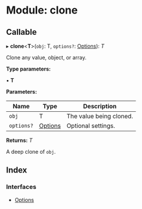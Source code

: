 
# Module: clone

## Callable

▸ **clone**<**T**>(`obj`: T, `options?`: [Options](../interfaces/clone.options.md)): *T*

Clone any value, object, or array.

**Type parameters:**

▪ **T**

**Parameters:**

Name | Type | Description |
------ | ------ | ------ |
`obj` | T | The value being cloned. |
`options?` | [Options](../interfaces/clone.options.md) | Optional settings.  |

**Returns:** *T*

A deep clone of `obj`.

## Index

### Interfaces

* [Options](../interfaces/clone.options.md)
